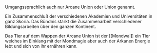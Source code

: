 Umgangssprachlich auch nur Arcane Union oder Union genannt. 

Ein Zusammenschluß der verschiedenen Akademien und Universitäten in ganz Skoria. 
Das Bündnis stärkt die Zusammenarbeit verschiedener Bildungsarbeiten über den ganzen Kontinent. 

Das Tier auf dem Wappen der Arcane Union ist der [[Mondwal]] ein Tier welches im Einklang mit der Mondmagie aber auch der Arkanen Energie lebt und sich von ihr ernähren kann. 